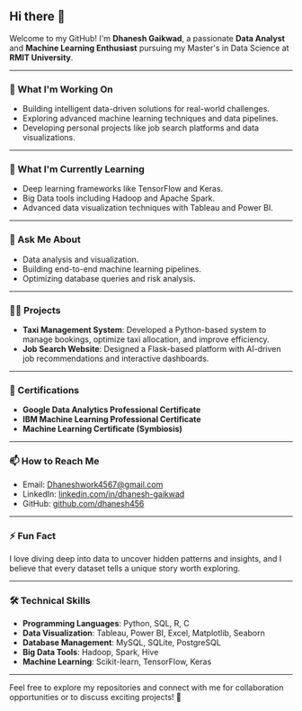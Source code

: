 ## Hi there 👋

Welcome to my GitHub! I'm **Dhanesh Gaikwad**, a passionate **Data Analyst** and **Machine Learning Enthusiast** pursuing my Master's in Data Science at **RMIT University**.

---

### 🔭 What I'm Working On
- Building intelligent data-driven solutions for real-world challenges.
- Exploring advanced machine learning techniques and data pipelines.
- Developing personal projects like job search platforms and data visualizations.

---

### 🌱 What I'm Currently Learning
- Deep learning frameworks like TensorFlow and Keras.
- Big Data tools including Hadoop and Apache Spark.
- Advanced data visualization techniques with Tableau and Power BI.

---

### 💬 Ask Me About
- Data analysis and visualization.
- Building end-to-end machine learning pipelines.
- Optimizing database queries and risk analysis.

---

### 👨‍💻 Projects
- **Taxi Management System**: Developed a Python-based system to manage bookings, optimize taxi allocation, and improve efficiency.
- **Job Search Website**: Designed a Flask-based platform with AI-driven job recommendations and interactive dashboards.

---

### 🌟 Certifications
- **Google Data Analytics Professional Certificate**  
- **IBM Machine Learning Professional Certificate**  
- **Machine Learning Certificate (Symbiosis)**  

---

### 📫 How to Reach Me
- Email: [Dhaneshwork4567@gmail.com](mailto:Dhaneshwork4567@gmail.com)  
- LinkedIn: [linkedin.com/in/dhanesh-gaikwad](https://www.linkedin.com/in/dhanesh-gaikwad-56b868250/)  
- GitHub: [github.com/dhanesh456](https://github.com/dhanesh456)

---

### ⚡ Fun Fact
I love diving deep into data to uncover hidden patterns and insights, and I believe that every dataset tells a unique story worth exploring.

---

### 🛠️ Technical Skills
- **Programming Languages**: Python, SQL, R, C  
- **Data Visualization**: Tableau, Power BI, Excel, Matplotlib, Seaborn  
- **Database Management**: MySQL, SQLite, PostgreSQL  
- **Big Data Tools**: Hadoop, Spark, Hive  
- **Machine Learning**: Scikit-learn, TensorFlow, Keras  

---

Feel free to explore my repositories and connect with me for collaboration opportunities or to discuss exciting projects! 🚀
